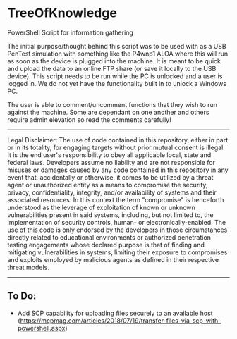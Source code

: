 # TreeOfKnowledge

PowerShell Script for information gathering


The initial purpose/thought behind this script was to be used with as a USB PenTest simulation with something like the P4wnp1 ALOA where this will run as soon as the device is plugged into the machine. It is meant to be quick and upload the data to an online FTP share (or save it locally to the USB device). This script needs to be run while the PC is unlocked and a user is logged in. We do not yet have the functionality built in to unlock a Windows PC. 


The user is able to comment/uncomment functions that they wish to run against the machine. Some are dependant on one another and others require admin elevation so read the comments carefully!


------

Legal Disclaimer:
    The use of code contained in this repository, either in part or in its totality, for engaging targets without prior mutual consent is illegal. 
    It is the end user's responsibility to obey all applicable local, state and federal laws. Developers assume no liability and are not responsible 
    for misuses or damages caused by any code contained in this repository in any event that, accidentally or otherwise, it comes to be utilized 
    by a threat agent or unauthorized entity as a means to compromise the security, privacy, confidentiality, integrity, and/or availability of 
    systems and their associated resources. In this context the term "compromise" is henceforth understood as the leverage of exploitation of known or 
    unknown vulnerabilities present in said systems, including, but not limited to, the implementation of security controls, human- or electronically-enabled.
    The use of this code is only endorsed by the developers in those circumstances directly related to educational environments or authorized 
    penetration testing engagements whose declared purpose is that of finding and mitigating vulnerabilities in systems, limiting their exposure 
    to compromises and exploits employed by malicious agents as defined in their respective threat models.
    
------


## To Do:
- Add SCP capability for uploading files securely to an available host (https://mcpmag.com/articles/2018/07/19/transfer-files-via-scp-with-powershell.aspx)
